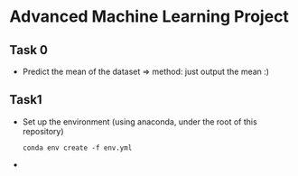 # Advanced Machine Learning Project

## Task 0

* Predict the mean of the dataset => method: just output the mean :)

## Task1

* Set up the environment (using anaconda, under the root of this repository)

  ```shell
  conda env create -f env.yml
  ```

* 